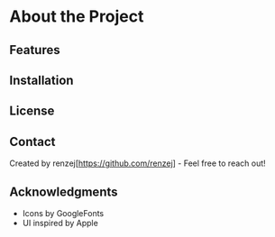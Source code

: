 # About the Project
## Features
## Installation
## License
## Contact
Created by renzej[https://github.com/renzej] - Feel free to reach out!
## Acknowledgments
- Icons by GoogleFonts
- UI inspired by Apple
